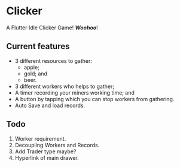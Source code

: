 # Clicker

A Flutter Idle Clicker Game! ***Woohoo***!

## Current features

- 3 different resources to gather:
  - apple;
  - gold; and
  - beer.
- 3 different workers who helps to gather;
- A timer recording your miners working time; and
- A button by tapping which you can stop workers from gathering.
- Auto Save and load records.

## Todo

1. Worker requirement.
3. Decoupling Workers and Records.
4. Add Trader type maybe?
1. Hyperlink of main drawer.